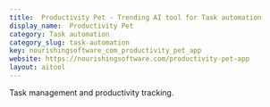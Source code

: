 ```yaml
---
title:  Productivity Pet - Trending AI tool for Task automation
display_name:  Productivity Pet
category: Task automation
category_slug: task-automation
key: nourishingsoftware_com_productivity_pet_app
website: https://nourishingsoftware.com/productivity-pet-app
layout: aitool
---
```


Task management and productivity tracking.
